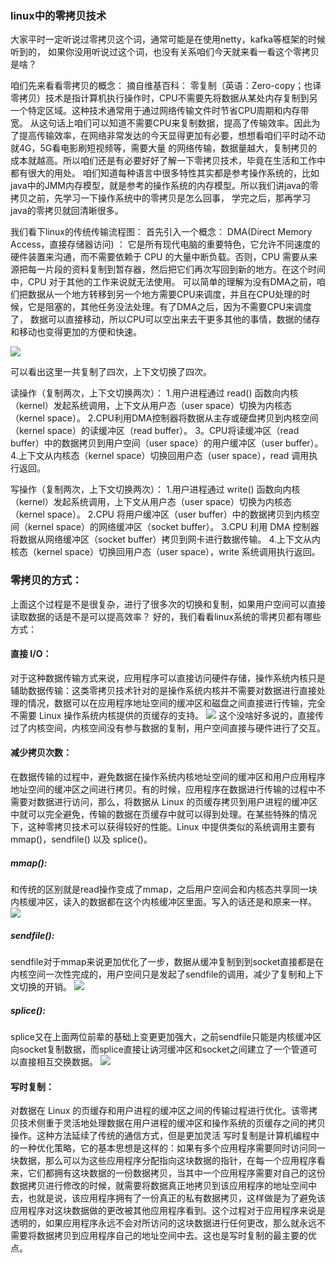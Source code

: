 ### linux中的零拷贝技术

大家平时一定听说过零拷贝这个词，通常可能是在使用netty，kafka等框架的时候听到的，
如果你没用听说过这个词，也没有关系咱们今天就来看一看这个零拷贝是啥？


咱们先来看看零拷贝的概念：
摘自维基百科：
零复制（英语：Zero-copy；也译零拷贝）技术是指计算机执行操作时，CPU不需要先将数据从某处内存复制到另一个特定区域。这种技术通常用于通过网络传输文件时节省CPU周期和内存带宽。
从这句话上咱们可以知道不需要CPU来复制数据，提高了传输效率。因此为了提高传输效率，在网络非常发达的今天显得更加有必要，想想看咱们平时动不动就4G，5G看电影刷短视频等，需要大量
的网络传输，数据量越大，复制拷贝的成本就越高。所以咱们还是有必要好好了解一下零拷贝技术，毕竟在生活和工作中都有很大的用处。
咱们知道每种语言中很多特性其实都是参考操作系统的，比如java中的JMM内存模型，就是参考的操作系统的内存模型。所以我们讲java的零拷贝之前，先学习一下操作系统中的零拷贝是怎么回事，
学完之后，那再学习java的零拷贝就回清晰很多。

我们看下linux的传统传输流程图：
首先引入一个概念：
DMA(Direct Memory Access，直接存储器访问) ： 它是所有现代电脑的重要特色，它允许不同速度的硬件装置来沟通，而不需要依赖于 CPU 的大量中断负载。否则，CPU 需要从来源把每一片段的资料复制到暂存器，然后把它们再次写回到新的地方。在这个时间中，CPU 对于其他的工作来说就无法使用。
可以简单的理解为没有DMA之前，咱们把数据从一个地方转移到另一个地方需要CPU来调度，并且在CPU处理的时候，它是阻塞的，其他任务没法处理。有了DMA之后，因为不需要CPU来调度了，
数据可以直接移动，所以CPU可以空出来去干更多其他的事情，数据的储存和移动也变得更加的方便和快速。

![](http://wxwwt-oss.oss-cn-hangzhou.aliyuncs.com/article_picture/linux%E7%9A%84%E9%9B%B6%E6%8B%B7%E8%B4%9D/%E6%B5%81%E7%A8%8B1.png)

可以看出这里一共复制了四次，上下文切换了四次。

读操作（复制两次，上下文切换两次）：
1.用户进程通过 read() 函数向内核（kernel）发起系统调用，上下文从用户态（user space）切换为内核态（kernel space）。
2.CPU利用DMA控制器将数据从主存或硬盘拷贝到内核空间（kernel space）的读缓冲区（read buffer）。
3。CPU将读缓冲区（read buffer）中的数据拷贝到用户空间（user space）的用户缓冲区（user buffer）。
4.上下文从内核态（kernel space）切换回用户态（user space），read 调用执行返回。

写操作（复制两次，上下文切换两次）：
1.用户进程通过 write() 函数向内核（kernel）发起系统调用，上下文从用户态（user space）切换为内核态（kernel space）。
2.CPU 将用户缓冲区（user buffer）中的数据拷贝到内核空间（kernel space）的网络缓冲区（socket buffer）。
3.CPU 利用 DMA 控制器将数据从网络缓冲区（socket buffer）拷贝到网卡进行数据传输。
4.上下文从内核态（kernel space）切换回用户态（user space），write 系统调用执行返回。




### 零拷贝的方式：
上面这个过程是不是很复杂，进行了很多次的切换和复制，如果用户空间可以直接读取数据的话是不是可以提高效率？
好的，我们看看linux系统的零拷贝都有哪些方式：
#### 直接 I/O：
对于这种数据传输方式来说，应用程序可以直接访问硬件存储，操作系统内核只是辅助数据传输：这类零拷贝技术针对的是操作系统内核并不需要对数据进行直接处理的情况，数据可以在应用程序地址空间的缓冲区和磁盘之间直接进行传输，完全不需要 Linux 操作系统内核提供的页缓存的支持。
![](http://wxwwt-oss.oss-cn-hangzhou.aliyuncs.com/article_picture/linux%E7%9A%84%E9%9B%B6%E6%8B%B7%E8%B4%9D/%E7%9B%B4%E6%8E%A5io.png)
这个没啥好多说的，直接传过了内核空间，内核空间没有参与数据的复制，用户空间直接与硬件进行了交互。

#### 减少拷贝次数：
在数据传输的过程中，避免数据在操作系统内核地址空间的缓冲区和用户应用程序地址空间的缓冲区之间进行拷贝。有的时候，应用程序在数据进行传输的过程中不需要对数据进行访问，那么，将数据从 Linux 的页缓存拷贝到用户进程的缓冲区中就可以完全避免，传输的数据在页缓存中就可以得到处理。在某些特殊的情况下，这种零拷贝技术可以获得较好的性能。Linux 中提供类似的系统调用主要有 mmap()，sendfile() 以及 splice()。
##### mmap():
和传统的区别就是read操作变成了mmap，之后用户空间会和内核态共享同一块内核缓冲区，读入的数据都在这个内核缓冲区里面。写入的话还是和原来一样。
![](http://wxwwt-oss.oss-cn-hangzhou.aliyuncs.com/article_picture/linux%E7%9A%84%E9%9B%B6%E6%8B%B7%E8%B4%9D/mmap.png)


##### sendfile():
sendfile对于mmap来说更加优化了一步，数据从缓冲复制到到socket直接都是在内核空间一次性完成的，用户空间只是发起了sendfile的调用，减少了复制和上下文切换的开销。
![](http://wxwwt-oss.oss-cn-hangzhou.aliyuncs.com/article_picture/linux%E7%9A%84%E9%9B%B6%E6%8B%B7%E8%B4%9D/sendfile.png)


##### splice():
splice又在上面两位前辈的基础上变更更加强大，之前sendfile只能是内核缓冲区向socket复制数据，而splice直接让讷河缓冲区和socket之间建立了一个管道可以直接相互交换数据。
![](http://wxwwt-oss.oss-cn-hangzhou.aliyuncs.com/article_picture/linux%E7%9A%84%E9%9B%B6%E6%8B%B7%E8%B4%9D/splice.png)


#### 写时复制：
对数据在 Linux 的页缓存和用户进程的缓冲区之间的传输过程进行优化。该零拷贝技术侧重于灵活地处理数据在用户进程的缓冲区和操作系统的页缓存之间的拷贝操作。这种方法延续了传统的通信方式，但是更加灵活
写时复制是计算机编程中的一种优化策略，它的基本思想是这样的：如果有多个应用程序需要同时访问同一块数据，那么可以为这些应用程序分配指向这块数据的指针，在每一个应用程序看来，它们都拥有这块数据的一份数据拷贝，当其中一个应用程序需要对自己的这份数据拷贝进行修改的时候，就需要将数据真正地拷贝到该应用程序的地址空间中去，也就是说，该应用程序拥有了一份真正的私有数据拷贝，这样做是为了避免该应用程序对这块数据做的更改被其他应用程序看到。这个过程对于应用程序来说是透明的，如果应用程序永远不会对所访问的这块数据进行任何更改，那么就永远不需要将数据拷贝到应用程序自己的地址空间中去。这也是写时复制的最主要的优点。
